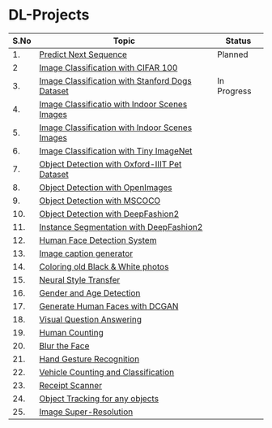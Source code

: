 # DL-Projects

|S.No|Topic|Status|
|---|---|---|
|1.|[Predict Next Sequence](https://drive.google.com/file/d/13pe_wCOnxQjTTibWglZlcWAhdA36IJeS/view)|Planned|
|2|[Image Classification with CIFAR 100](https://github.com/skj092/Image-Classification-with-CIFAR-100)||
|3.|[Image Classification with Stanford Dogs Dataset](https://github.com/skj092/Image-Classification-with-Stanford-Dogs-Dataset)|In Progress|
|4.|  [Image Classificatio with Indoor Scenes Images](https://github.com/skj092/Image-Classification-with-Indoor-Scenes-Images)
|5. | [Image Classification with Indoor Scenes Images](https://github.com/skj092/Image-Classification-with-Indoor-Scenes-Images-2)
|6.  |[Image Classification with Tiny ImageNet](https://drive.google.com/file/d/1elbEdM_lMslW7yZkYt_jPxzBgDUMwEEz/view)
|7.  |[Object Detection with Oxford-IIIT Pet Dataset](https://drive.google.com/file/d/1uC68irS5Sn-LHbyKluIf910MCQ5eqhY-/view)
|8.  |[Object Detection with OpenImages](https://drive.google.com/file/d/1PgSyY1060eisRkh590Xcp9p2LP7z0cI-/view)
|9.  |[Object Detection with MSCOCO](https://drive.google.com/file/d/1eHUeNklRT9I7Kdcx6_foZxAXP4NvYSRZ/view)
|10. |[Object Detection with DeepFashion2](https://drive.google.com/file/d/12DwGUbUVWT70HuwSmS9YQWSwoMdizGkU/view)
|11. |[Instance Segmentation with DeepFashion2](https://drive.google.com/file/d/1UGVHNGPXmjkwnvRKgtTfa5XYfe1wFQck/view)
|12. |[Human Face Detection System](https://drive.google.com/file/d/1_v5rpYmIog9Yw3iB7VKQnrTa8O0kOWFf/view)
|13. |[Image caption generator](https://drive.google.com/file/d/1eDMmX3SkDpEdr6_nOhERnnNQBdAkxqw8/view)
|14. |[Coloring old Black & White photos](https://drive.google.com/file/d/1DenTb_uA8UyKnzvGtxNRbzABKBiUM7oo/view)
|15. |[Neural Style Transfer](https://drive.google.com/file/d/1Yc6N8cfSufzsHphfm3ftYG-OVINaqxtr/view)
|16. |[Gender and Age Detection](https://drive.google.com/file/d/1A1pJimS8AalCZrNcGlUcv2xhEB4Bre4k/view)
|17. |[Generate Human Faces with DCGAN](https://drive.google.com/file/d/1PtVoXhBo5_mT3VcpEI58xjI-XfB8lSYS/view)
|18. |[Visual Question Answering](https://drive.google.com/file/d/1f5YlzREWijl8GDkMorlAAGnGBHbZAHSV/view)
|19. |[Human Counting](https://drive.google.com/file/d/1FJBFPLEHT3zwI3Q1gstwXsYxtenEvvaD/view)
|20. |[Blur the Face](https://drive.google.com/file/d/1ymISu7V5tP7XLEoEhFdnSFyk47K1XA_4/view)
|21. |[Hand Gesture Recognition](https://drive.google.com/file/d/1sfUrpnYCER5KwFfWNZFnQCIswOENj3uX/view)
|22. |[Vehicle Counting and Classification](https://drive.google.com/file/d/1gNYmbyFd0NrEt7vRhLyyUxbWhAGgqUk5/view)
|23. |[Receipt Scanner](https://drive.google.com/file/d/1JeyGfekkmkc5UxPU4V9T-Hb1UnkrA_cf/view)
|24. |[Object Tracking for any objects](https://drive.google.com/file/d/1aBoeD5ZldRWQhaja31GF3ag_6p8euThP/view)
|25. |[Image Super-Resolution](https://drive.google.com/file/d/1Be4Re5_Sa8jrSOEUGCKl1r_o2AgnzeJI/view)
